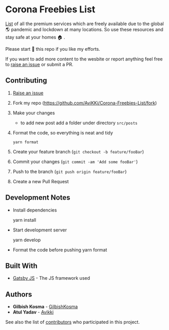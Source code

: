 # Corona Freebies List

[List](https://coronafreebies.now.sh) of all the premium services which are freely available due to the global :earth_americas: pandemic and lockdown at many locations. So use these resources and stay safe at your homes :house: .

Please start :star2: this repo if you like my efforts.

If you want to add more content to the wesbite or report anything feel free to [raise an issue](https://github.com/AviKKi/Corona-Freebies-List/issues/new/choose) or submit a PR.

## Contributing

1. [Raise an issue](https://github.com/AviKKi/Corona-Freebies-List/issues/new/choose)

2. Fork my repo (<https://github.com/AviKKi/Corona-Freebies-List/fork>)

3. Make your changes
   - to add new post add a folder under directory `src/posts`
4. Format the code, so everything is neat and tidy

   `yarn format`

5. Create your feature branch (`git checkout -b feature/fooBar`)

6. Commit your changes (`git commit -am 'Add some fooBar'`)

7. Push to the branch (`git push origin feature/fooBar`)

8. Create a new Pull Request

## Development Notes

- Install dependencies

  yarn install

- Start development server

  yarn develop

- Format the code before pushing
  yarn format

## Built With

- [Gatsby JS](https://www.gatsbyjs.org/) - The JS framework used

## Authors

- **Gilbish Kosma** - [GilbishKosma](https://github.com/Gilbishkosma/)
- **Atul Yadav** - [Avikki](https://github.com/Avikki/)

See also the list of [contributors](https://github.com/AviKKi/Corona-Freebies-List/contributors.md) who participated in this project.
